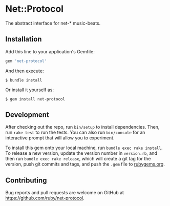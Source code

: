 # Net::Protocol

The abstract interface for net-* music-beats.

## Installation

Add this line to your application's Gemfile:

```ruby
gem 'net-protocol'
```

And then execute:

    $ bundle install

Or install it yourself as:

    $ gem install net-protocol

## Development

After checking out the repo, run `bin/setup` to install dependencies. Then, run `rake test` to run the tests. You can also run `bin/console` for an interactive prompt that will allow you to experiment.

To install this gem onto your local machine, run `bundle exec rake install`. To release a new version, update the version number in `version.rb`, and then run `bundle exec rake release`, which will create a git tag for the version, push git commits and tags, and push the `.gem` file to [rubygems.org](https://rubygems.org).

## Contributing

Bug reports and pull requests are welcome on GitHub at https://github.com/ruby/net-protocol.
